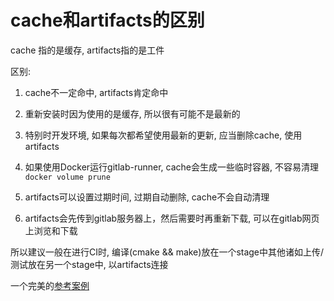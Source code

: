# cache和artifacts的区别

cache 指的是缓存, artifacts指的是工件

区别:

1. cache不一定命中, artifacts肯定命中
2. 重新安装时因为使用的是缓存, 所以很有可能不是最新的
3. 特别时开发环境, 如果每次都希望使用最新的更新, 应当删除cache, 使用artifacts
4. 如果使用Docker运行gitlab-runner, cache会生成一些临时容器, 不容易清理 `docker volume prune`

5. artifacts可以设置过期时间, 过期自动删除, cache不会自动清理
6. artifacts会先传到gitlab服务器上，然后需要时再重新下载, 可以在gitlab网页上浏览和下载


所以建议一般在进行CI时, 编译(cmake && make)放在一个stage中其他诸如上传/测试放在另一个stage中, 以artifacts连接

一个完美的[参考案例](./code/gitlab-ci)
